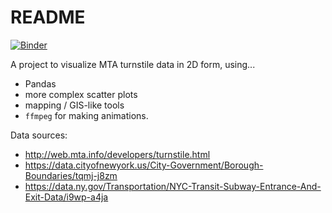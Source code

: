 README
======

[![Binder](https://mybinder.org/badge_logo.svg)](https://mybinder.org/v2/gh/DPHHSCodingClub/turnstiles/HEAD?labpath=mta_turnstile_map_clean.ipynb)

A project to visualize MTA turnstile data in 2D form, using...
* Pandas
* more complex scatter plots
* mapping / GIS-like tools
* `ffmpeg` for making animations.

Data sources:
* http://web.mta.info/developers/turnstile.html
* https://data.cityofnewyork.us/City-Government/Borough-Boundaries/tqmj-j8zm
* https://data.ny.gov/Transportation/NYC-Transit-Subway-Entrance-And-Exit-Data/i9wp-a4ja
